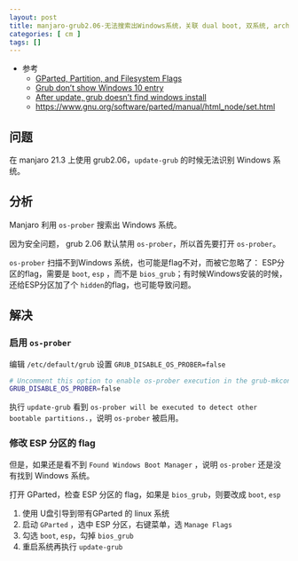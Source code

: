 ```yaml
---
layout: post
title: manjaro-grub2.06-无法搜索出Windows系统，关联 dual boot, 双系统, arch linux, gparted
categories: [ cm ]
tags: []
---
```


* 参考
  * [GParted, Partition, and Filesystem Flags](https://www.linux.org/threads/gparted-partition-and-filesystem-flags.11640/)
  * [Grub don’t show Windows 10 entry](https://forum.manjaro.org/t/grub-dont-show-windows-10-entry/112191/7)
  * [After update, grub doesn’t find windows install](https://forum.manjaro.org/t/after-update-grub-doesnt-find-windows-install/56899)
  * <https://www.gnu.org/software/parted/manual/html_node/set.html>


 
## 问题

在 manjaro 21.3 上使用 grub2.06，`update-grub` 的时候无法识别 Windows 系统。

## 分析

Manjaro 利用 `os-prober` 搜索出 Windows 系统。

因为安全问题， grub 2.06 默认禁用 `os-prober`，所以首先要打开 `os-prober`。

`os-prober` 扫描不到Windows 系统，也可能是flag不对，而被它忽略了：
ESP分区的flag，需要是  `boot`, `esp` ，而不是 `bios_grub`；有时候Windows安装的时候，还给ESP分区加了个 `hidden`的flag，也可能导致问题。

## 解决

### 启用 `os-prober`

编辑 `/etc/default/grub` 设置 `GRUB_DISABLE_OS_PROBER=false`

~~~sh
# Uncomment this option to enable os-prober execution in the grub-mkconfig command
GRUB_DISABLE_OS_PROBER=false
~~~

执行 `update-grub` 看到 `os-prober will be executed to detect other bootable partitions.`，说明 `os-prober` 被启用。

### 修改 ESP 分区的 flag
 
但是，如果还是看不到 `Found Windows Boot Manager` ，说明 `os-prober` 还是没有找到 Windows 系统。

打开 GParted，检查 ESP 分区的 flag，如果是 `bios_grub`，则要改成 `boot`, `esp`

1. 使用 U盘引导到带有GParted 的 linux 系统
1. 启动 `GParted` ，选中 ESP 分区，右键菜单，选 `Manage Flags`
1. 勾选 `boot`, `esp`，勾掉 `bios_grub`
1. 重启系统再执行 `update-grub`



































































